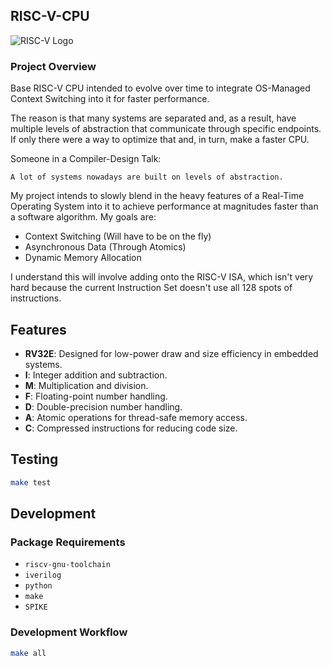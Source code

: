 ## **RISC-V-CPU**

![RISC-V Logo](https://riscv.org/wp-content/uploads/2019/03/riscv-logo-stacked.png)

### Project Overview
Base RISC-V CPU intended to evolve over time to integrate OS-Managed Context Switching into it for faster performance.

The reason is that many systems are separated and, as a result, have multiple levels of abstraction that communicate through specific endpoints. If only there were a way to optimize that and, in turn, make a faster CPU.

Someone in a Compiler-Design Talk:
```
A lot of systems nowadays are built on levels of abstraction.
```

My project intends to slowly blend in the heavy features of a Real-Time Operating System into it to achieve performance at magnitudes faster than a software algorithm. My goals are:
- Context Switching (Will have to be on the fly)
- Asynchronous Data (Through Atomics)
- Dynamic Memory Allocation

I understand this will involve adding onto the RISC-V ISA, which isn't very hard because the current Instruction Set doesn't use all 128 spots of instructions.

## Features

- **RV32E**: Designed for low-power draw and size efficiency in embedded systems.
- **I**: Integer addition and subtraction.
- **M**: Multiplication and division.
- **F**: Floating-point number handling.
- **D**: Double-precision number handling.
- **A**: Atomic operations for thread-safe memory access.
- **C**: Compressed instructions for reducing code size.

## Testing

```bash
make test
```

## Development

### Package Requirements

- `riscv-gnu-toolchain`
- `iverilog`
- `python`
- `make`
- `SPIKE`

### Development Workflow

```bash
make all
```
